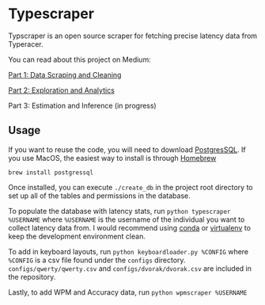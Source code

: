 # Typescraper

Typscraper is an open source scraper for fetching precise latency data from Typeracer.

You can read about this project on Medium:

[Part 1: Data Scraping and Cleaning](https://medium.com/@jarryxiao/data-mining-typeracer-part-1-b32817e65b03)

[Part 2: Exploration and Analytics](https://medium.com/@jarryxiao/data-mining-typeracer-part-2-5bfd0726f87e)

Part 3: Estimation and Inference (in progress)

## Usage

If you want to reuse the code, you will need to download [PostgresSQL](https://www.postgresql.org/download/). If you use MacOS, the easiest way to install is through [Homebrew](https://brew.sh/)

`brew install postgressql`

Once installed, you can execute `./create_db` in the project root directory to set up all of the tables and permissions in the database.

To populate the database with latency stats, run `python typescraper %USERNAME` where `%USERNAME` is the username of the individual you want to collect latency data from. I would recommend using [conda](https://docs.conda.io/projects/conda/en/latest/user-guide/install/) or [virtualenv](https://virtualenv.pypa.io/en/latest/) to keep the development environment clean.

To add in keyboard layouts, run `python keyboardloader.py %CONFIG` where `%CONFIG` is a csv file found under the `configs` directory. `configs/qwerty/qwerty.csv` and `configs/dvorak/dvorak.csv` are included in the repository.

Lastly, to add WPM and Accuracy data, run `python wpmscraper %USERNAME`
